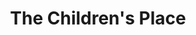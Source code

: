 ---
title: "The Children's Place"
url: /fresno/the-childrens-place-east-shaw-avenue/
shop: clothes
---